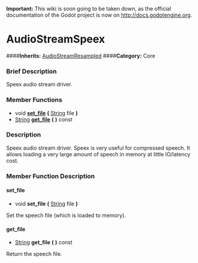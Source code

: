 **Important:** This wiki is soon going to be taken down, as the official documentation of the Godot project is now on http://docs.godotengine.org.

#  AudioStreamSpeex  
####**Inherits:** [AudioStreamResampled](class_audiostreamresampled)
####**Category:** Core

###  Brief Description  
Speex audio stream driver.

###  Member Functions 
  * void  **[set&#95;file](#set_file)**  **(** [String](class_string) file  **)**
  * [String](class_string)  **[get&#95;file](#get_file)**  **(** **)** const

###  Description  
Speex audio stream driver. Speex is very useful for compressed speech. It allows loading a very large amount of speech in memory at little IO/latency cost.

###  Member Function Description  

#### <a name="set_file">set_file</a>
  * void  **set&#95;file**  **(** [String](class_string) file  **)**

Set the speech file (which is loaded to memory).

#### <a name="get_file">get_file</a>
  * [String](class_string)  **get&#95;file**  **(** **)** const

Return the speech file.
